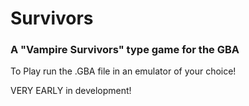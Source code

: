 # Survivors
### A "Vampire Survivors" type game for the GBA

To Play run the .GBA file in an emulator of your choice!

VERY EARLY in development! 
